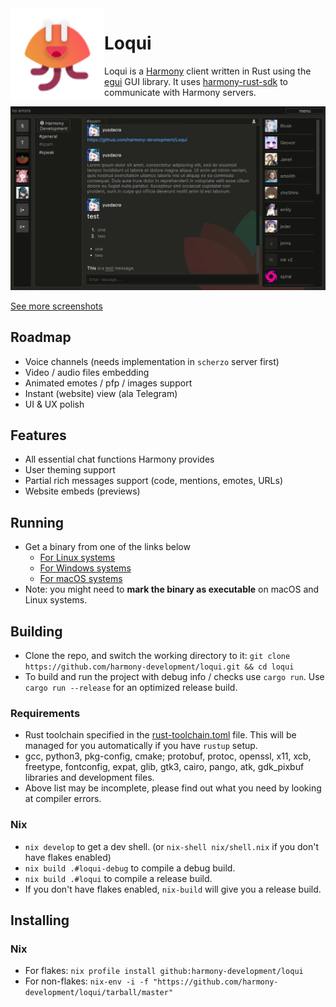 <img align="left" src="./resources/loqui.svg" width="150"/>
<h1 align="left" style="font-weight: bold;">Loqui</h1>

Loqui is a [Harmony] client written in Rust using the [egui] GUI library.
It uses [harmony-rust-sdk] to communicate with Harmony servers.

![Loqui](resources/main.jpg)

[See more screenshots](./resources)

## Roadmap

- Voice channels (needs implementation in `scherzo` server first)
- Video / audio files embedding
- Animated emotes / pfp / images support
- Instant (website) view (ala Telegram)
- UI & UX polish

## Features

- All essential chat functions Harmony provides
- User theming support
- Partial rich messages support (code, mentions, emotes, URLs)
- Website embeds (previews)

## Running

- Get a binary from one of the links below
    - [For Linux systems](https://github.com/harmony-development/Loqui/releases/download/continuous/loqui-linux)
    - [For Windows systems](https://github.com/harmony-development/Loqui/releases/download/continuous/loqui-windows.exe)
    - [For macOS systems](https://github.com/harmony-development/Loqui/releases/download/continuous/loqui-macos)
- Note: you might need to **mark the binary as executable** on macOS and Linux systems.

## Building

- Clone the repo, and switch the working directory to it: `git clone https://github.com/harmony-development/loqui.git && cd loqui`
- To build and run the project with debug info / checks use `cargo run`. Use `cargo run --release` for an optimized release build.

### Requirements
- Rust toolchain specified in the [rust-toolchain.toml](./rust-toolchain.toml) file.
This will be managed for you automatically if you have `rustup` setup.
- gcc, python3, pkg-config, cmake; protobuf, protoc, openssl, x11, xcb, freetype, fontconfig, expat, glib, gtk3, cairo, pango, atk, gdk_pixbuf libraries and development files.
- Above list may be incomplete, please find out what you need by looking at compiler errors.

### Nix
- `nix develop` to get a dev shell. (or `nix-shell nix/shell.nix` if you don't have flakes enabled)
- `nix build .#loqui-debug` to compile a debug build.
- `nix build .#loqui` to compile a release build.
- If you don't have flakes enabled, `nix-build` will give you a release build.

## Installing

### Nix
- For flakes: `nix profile install github:harmony-development/loqui`
- For non-flakes: `nix-env -i -f "https://github.com/harmony-development/loqui/tarball/master"`

[Harmony]: https://github.com/harmony-development
[harmony-rust-sdk]: https://github.com/harmony-development/harmony_rust_sdk
[egui]: https://github.com/emilk/egui